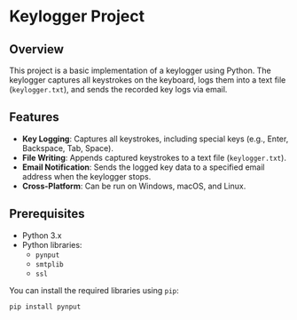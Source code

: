 # Keylogger Project

## Overview

This project is a basic implementation of a keylogger using Python. The keylogger captures all keystrokes on the keyboard, logs them into a text file (`keylogger.txt`), and sends the recorded key logs via email.

## Features

- **Key Logging**: Captures all keystrokes, including special keys (e.g., Enter, Backspace, Tab, Space).
- **File Writing**: Appends captured keystrokes to a text file (`keylogger.txt`).
- **Email Notification**: Sends the logged key data to a specified email address when the keylogger stops.
- **Cross-Platform**: Can be run on Windows, macOS, and Linux.

## Prerequisites

- Python 3.x
- Python libraries:
  - `pynput`
  - `smtplib`
  - `ssl`

You can install the required libraries using `pip`:
```bash
pip install pynput

